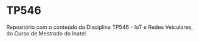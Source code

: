 # TP546
Repositório com o conteúdo da Disciplina TP546 - IoT e Redes Veiculares, do Curso de Mestrado do Inatel.
